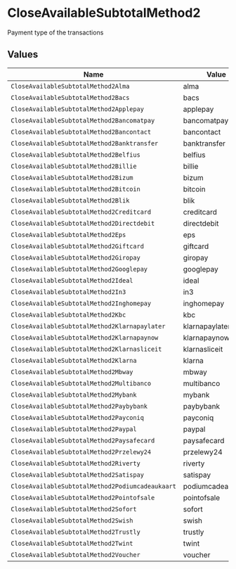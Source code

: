 # CloseAvailableSubtotalMethod2

Payment type of the transactions


## Values

| Name                                             | Value                                            |
| ------------------------------------------------ | ------------------------------------------------ |
| `CloseAvailableSubtotalMethod2Alma`              | alma                                             |
| `CloseAvailableSubtotalMethod2Bacs`              | bacs                                             |
| `CloseAvailableSubtotalMethod2Applepay`          | applepay                                         |
| `CloseAvailableSubtotalMethod2Bancomatpay`       | bancomatpay                                      |
| `CloseAvailableSubtotalMethod2Bancontact`        | bancontact                                       |
| `CloseAvailableSubtotalMethod2Banktransfer`      | banktransfer                                     |
| `CloseAvailableSubtotalMethod2Belfius`           | belfius                                          |
| `CloseAvailableSubtotalMethod2Billie`            | billie                                           |
| `CloseAvailableSubtotalMethod2Bizum`             | bizum                                            |
| `CloseAvailableSubtotalMethod2Bitcoin`           | bitcoin                                          |
| `CloseAvailableSubtotalMethod2Blik`              | blik                                             |
| `CloseAvailableSubtotalMethod2Creditcard`        | creditcard                                       |
| `CloseAvailableSubtotalMethod2Directdebit`       | directdebit                                      |
| `CloseAvailableSubtotalMethod2Eps`               | eps                                              |
| `CloseAvailableSubtotalMethod2Giftcard`          | giftcard                                         |
| `CloseAvailableSubtotalMethod2Giropay`           | giropay                                          |
| `CloseAvailableSubtotalMethod2Googlepay`         | googlepay                                        |
| `CloseAvailableSubtotalMethod2Ideal`             | ideal                                            |
| `CloseAvailableSubtotalMethod2In3`               | in3                                              |
| `CloseAvailableSubtotalMethod2Inghomepay`        | inghomepay                                       |
| `CloseAvailableSubtotalMethod2Kbc`               | kbc                                              |
| `CloseAvailableSubtotalMethod2Klarnapaylater`    | klarnapaylater                                   |
| `CloseAvailableSubtotalMethod2Klarnapaynow`      | klarnapaynow                                     |
| `CloseAvailableSubtotalMethod2Klarnasliceit`     | klarnasliceit                                    |
| `CloseAvailableSubtotalMethod2Klarna`            | klarna                                           |
| `CloseAvailableSubtotalMethod2Mbway`             | mbway                                            |
| `CloseAvailableSubtotalMethod2Multibanco`        | multibanco                                       |
| `CloseAvailableSubtotalMethod2Mybank`            | mybank                                           |
| `CloseAvailableSubtotalMethod2Paybybank`         | paybybank                                        |
| `CloseAvailableSubtotalMethod2Payconiq`          | payconiq                                         |
| `CloseAvailableSubtotalMethod2Paypal`            | paypal                                           |
| `CloseAvailableSubtotalMethod2Paysafecard`       | paysafecard                                      |
| `CloseAvailableSubtotalMethod2Przelewy24`        | przelewy24                                       |
| `CloseAvailableSubtotalMethod2Riverty`           | riverty                                          |
| `CloseAvailableSubtotalMethod2Satispay`          | satispay                                         |
| `CloseAvailableSubtotalMethod2Podiumcadeaukaart` | podiumcadeaukaart                                |
| `CloseAvailableSubtotalMethod2Pointofsale`       | pointofsale                                      |
| `CloseAvailableSubtotalMethod2Sofort`            | sofort                                           |
| `CloseAvailableSubtotalMethod2Swish`             | swish                                            |
| `CloseAvailableSubtotalMethod2Trustly`           | trustly                                          |
| `CloseAvailableSubtotalMethod2Twint`             | twint                                            |
| `CloseAvailableSubtotalMethod2Voucher`           | voucher                                          |